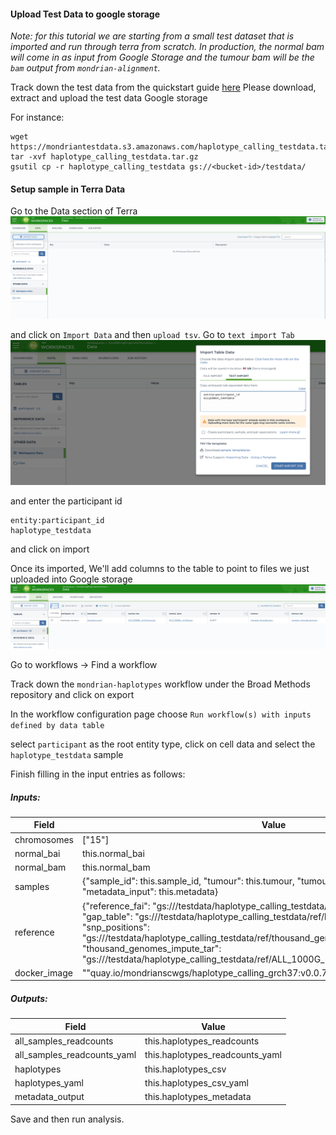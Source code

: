 #### Upload Test Data to google storage


*Note: for this tutorial we are starting from a small test dataset that is imported and run through terra from scratch. In production, the normal bam will come in as input from Google Storage and the tumour bam will be the `bam` output from `mondrian-alignment`.*



Track down the test data from the quickstart guide [here](../docs/quickstart/haplotype_calling.md) Please download, extract and upload the test data Google storage


For instance:
```
wget https://mondriantestdata.s3.amazonaws.com/haplotype_calling_testdata.tar.gz
tar -xvf haplotype_calling_testdata.tar.gz
gsutil cp -r haplotype_calling_testdata gs://<bucket-id>/testdata/
```


#### Setup sample in Terra Data

Go to the Data section of Terra
![Terra_Data](../assets/terra_data_import_data.png)

and click on `Import Data` and then `upload tsv`. Go to `text import Tab`
![Terra Alignment Data](../assets/terra_data_import_data_alignment_1.png)

and enter the participant id
```
entity:participant_id
haplotype_testdata
```
and click on import

Once its imported, We'll add columns to the table to point to files we just uploaded into Google storage
![Terra Haplotype Data](../assets/terra_data_import_data_haplotypes.png)


Go to workflows -> Find a workflow


Track down the `mondrian-haplotypes` workflow under the Broad Methods repository and click on export


In the workflow configuration page
choose 
`Run workflow(s) with inputs defined by data table`

select `participant` as the root entity type, click on cell data and select the `haplotype_testdata` sample


Finish filling in the input entries as follows:

##### Inputs:

| Field | Value |
|-------|-------|
| chromosomes | ["15"] |
| normal_bai | this.normal_bai |
| normal_bam | this.normal_bam |
| samples | {"sample_id": this.sample_id, "tumour": this.tumour, "tumour_bai": this.tumour_bai, "metadata_input": this.metadata} |
| reference | {"reference_fai": "gs://<bucket-id>/testdata/haplotype_calling_testdata/ref/GRCh37-lite.fa.fai", "gap_table": "gs://<bucket-id>/testdata/haplotype_calling_testdata/ref/hg19_gap.txt.gz", "snp_positions": "gs://<bucket-id>/testdata/haplotype_calling_testdata/ref/thousand_genomes_snps.tsv", "thousand_genomes_impute_tar": "gs://<bucket-id>/testdata/haplotype_calling_testdata/ref/ALL_1000G_phase1integrated_v3_impute.tar"}|
| docker_image | ""quay.io/mondrianscwgs/haplotype_calling_grch37:v0.0.71" |


##### Outputs:

| Field | Value |
|-------|-------|
| all_samples_readcounts | this.haplotypes_readcounts |
| all_samples_readcounts_yaml | this.haplotypes_readcounts_yaml |
| haplotypes | this.haplotypes_csv |
| haplotypes_yaml | this.haplotypes_csv_yaml |
| metadata_output | this.haplotypes_metadata |

Save and then run analysis. 